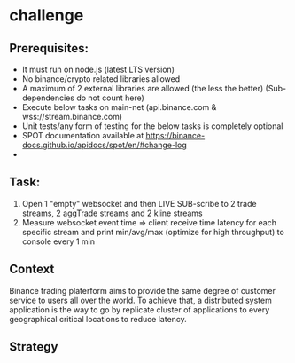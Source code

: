 # challenge 

## Prerequisites:
- It must run on node.js (latest LTS version)
- No binance/crypto related libraries allowed
- A maximum of 2 external libraries are allowed (the less the better) (Sub-dependencies do not count here)
- Execute below tasks on main-net (api.binance.com & wss://stream.binance.com)
- Unit tests/any form of testing for the below tasks is completely optional
- SPOT documentation available at https://binance-docs.github.io/apidocs/spot/en/#change-log
- 
## Task:
1. Open 1 "empty" websocket and then LIVE SUB-scribe to 2 trade streams, 2 aggTrade streams and 2 kline streams
2. Measure websocket event time => client receive time latency for each specific stream and print min/avg/max (optimize for high throughput) to console every 1 min

## Context

Binance trading platerform aims to provide the same degree of customer service to users all over the world. To achieve that, a distributed system application is the way to go by replicate cluster of applications to every geographical critical locations to reduce latency.

## Strategy
